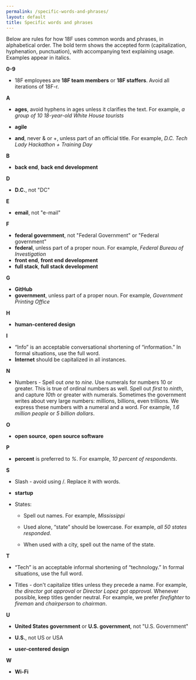 ```yaml
---
permalink: /specific-words-and-phrases/
layout: default
title: Specific words and phrases
---
```

Below are rules for how 18F uses common words and phrases, in
alphabetical order. The bold term shows the accepted form
(capitalization, hyphenation, punctuation), with accompanying text
explaining usage. Examples appear in italics.

**0-9**

-   18F employees are **18F team members** or **18F staffers**. Avoid all iterations of 18F-r.

**A**

-   **ages**, avoid hyphens in ages unless it clarifies the text. For example, *a group of 10 18-year-old White House tourists*

-   **agile**

-   **and**, never & or +, unless part of an official title. For example, *D.C. Tech Lady Hackathon + Training Day*

**B**

-   **back end**, **back end development**

**D**

-   **D.C.**, not "DC"

**E**

-   **email**, not "e-mail"


**F**

-   **federal government**, not "Federal Government" or "Federal government"
-   **federal**, unless part of a proper noun. For example, *Federal Bureau of Investigation*
-   **front end**, **front end development**
-   **full stack**, **full stack development**

**G**

-   **GitHub**
-   **government**, unless part of a proper noun. For example, *Government Printing Office*

**H**

-   **human-centered design**

**I**

-   “Info” is an acceptable conversational shortening of “information.” In formal situations, use the full word.
-   **Internet** should be capitalized in all instances.

**N**

-   Numbers - Spell out *one* to *nine*. Use numerals for numbers 10 or greater. This is true of ordinal numbers as well. Spell out *first* to *ninth*, and capture *10th* or greater with numerals. Sometimes the government writes about very large numbers: millions, billions, even trillions. We express these numbers with a numeral and a word. For example, *1.6 million people* or *5 billion dollars*. 

**O**

-   **open source**, **open source software**

**P**

-   **percent** is preferred to *%*. For example, *10 percent of respondents*.

**S**

-   Slash - avoid using /. Replace it with words.

-   **startup**

-   States:

    -   Spell out names. For example, *Mississippi*

    -   Used alone, “state” should be lowercase. For example, *all 50 states responded*.

    -   When used with a city, spell out the name of the state.

**T**

-   “Tech” is an acceptable informal shortening of “technology.” In formal situations, use the full word.

-   Titles - don't capitalize titles unless they precede a name. For example, *the director got approval* or *Director Lopez got approval*. Whenever possible, keep titles gender neutral. For example, we prefer *firefighter* to *fireman* and *chairperson* to *chairman*.

**U**

-   **United States government** or **U.S. government**, not "U.S. Government"

-   **U.S.**, not US or USA

-   **user-centered design**

**W**

-   **Wi-Fi**
